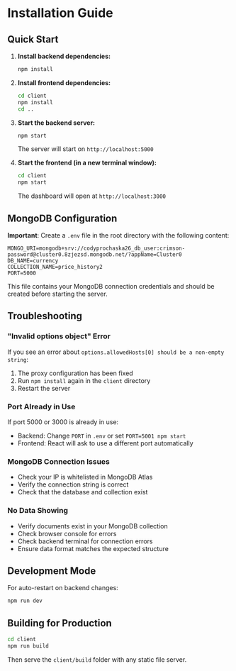 # Installation Guide

## Quick Start

1. **Install backend dependencies:**
   ```bash
   npm install
   ```

2. **Install frontend dependencies:**
   ```bash
   cd client
   npm install
   cd ..
   ```

3. **Start the backend server:**
   ```bash
   npm start
   ```
   
   The server will start on `http://localhost:5000`

4. **Start the frontend (in a new terminal window):**
   ```bash
   cd client
   npm start
   ```
   
   The dashboard will open at `http://localhost:3000`

## MongoDB Configuration

**Important**: Create a `.env` file in the root directory with the following content:

```
MONGO_URI=mongodb+srv://codyprochaska26_db_user:crimson-password@cluster0.8zjezsd.mongodb.net/?appName=Cluster0
DB_NAME=currency
COLLECTION_NAME=price_history2
PORT=5000
```

This file contains your MongoDB connection credentials and should be created before starting the server.

## Troubleshooting

### "Invalid options object" Error

If you see an error about `options.allowedHosts[0] should be a non-empty string`:
1. The proxy configuration has been fixed
2. Run `npm install` again in the `client` directory
3. Restart the server

### Port Already in Use

If port 5000 or 3000 is already in use:
- Backend: Change `PORT` in `.env` or set `PORT=5001 npm start`
- Frontend: React will ask to use a different port automatically

### MongoDB Connection Issues

- Check your IP is whitelisted in MongoDB Atlas
- Verify the connection string is correct
- Check that the database and collection exist

### No Data Showing

- Verify documents exist in your MongoDB collection
- Check browser console for errors
- Check backend terminal for connection errors
- Ensure data format matches the expected structure

## Development Mode

For auto-restart on backend changes:
```bash
npm run dev
```

## Building for Production

```bash
cd client
npm run build
```

Then serve the `client/build` folder with any static file server.

